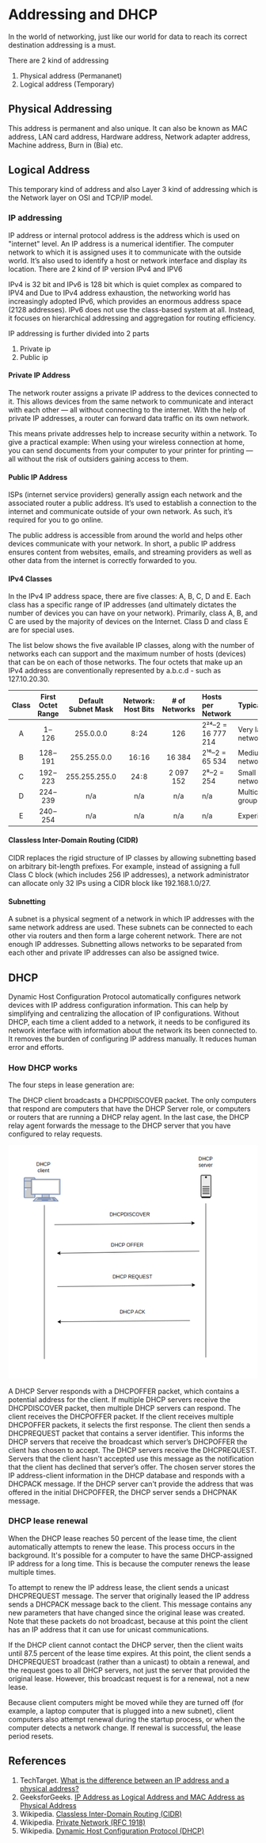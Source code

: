 # Addressing and DHCP

In the world of networking, just like our world for data to reach its correct destination addressing is a must.

There are 2 kind of addressing
1. Physical address (Permananet)
2. Logical address (Temporary)

## Physical Addressing

This address is permanent and also unique. It can also be known as MAC address, LAN card address, Hardware address, Network adapter address, Machine address, Burn in (Bia) etc.

## Logical Address

This temporary kind of address and also Layer 3 kind of addressing which is the Network layer on OSI and TCP/IP model. 

### IP addressing

IP address or internal protocol address is the address which is used on "internet" level. An IP address is a numerical identifier. The computer network to which it is assigned uses it to communicate with the outside world. It’s also used to identify a host or network interface and display its location. There are 2 kind of IP version IPv4 and IPV6

IPv4 is 32 bit and IPv6 is 128 bit which is quiet complex as compared to IPV4 and Due to IPv4 address exhaustion, the networking world has increasingly adopted IPv6, which provides an enormous address space (2128 addresses). IPv6 does not use the class-based system at all. Instead, it focuses on hierarchical addressing and aggregation for routing efficiency. 

IP addressing is further divided into 2 parts

1. Private ip
2. Public ip

#### Private IP Address

The network router assigns a private IP address to the devices connected to it. This allows devices from the same network to communicate and interact with each other — all without connecting to the internet. With the help of private IP addresses, a router can forward data traffic on its own network.

This means private addresses help to increase security within a network. To give a practical example: When using your wireless connection at home, you can send documents from your computer to your printer for printing — all without the risk of outsiders gaining access to them.

#### Public IP Address

ISPs (internet service providers) generally assign each network and the associated router a public address. It’s used to establish a connection to the internet and communicate outside of your own network. As such, it’s required for you to go online.

The public address is accessible from around the world and helps other devices communicate with your network. In short, a public IP address ensures content from websites, emails, and streaming providers as well as other data from the internet is correctly forwarded to you.

#### IPv4 Classes

In the IPv4 IP address space, there are five classes: A, B, C, D and E. Each class has a specific range of IP addresses (and ultimately dictates the number of devices you can have on your network). Primarily, class A, B, and C are used by the majority of devices on the Internet. Class D and class E are for special uses.

The list below shows the five available IP classes, along with the number of networks each can support and the maximum number of hosts (devices) that can be on each of those networks. The four octets that make up an IPv4 address are conventionally represented by a.b.c.d - such as 127.10.20.30.

| Class | First Octet Range | Default Subnet Mask | Network : Host Bits | # of Networks | Hosts per Network  | Typical Use         |
| :---: | :---------------: | :-----------------: | :-----------------: | :-----------: | :----------------- | :------------------ |
|   A   |      1 – 126      |      255.0.0.0      |        8 : 24       |      126      | 2²⁴–2 = 16 777 214 | Very large networks |
|   B   |     128 – 191     |     255.255.0.0     |       16 : 16       |     16 384    | 2¹⁶–2 = 65 534     | Medium networks     |
|   C   |     192 – 223     |    255.255.255.0    |        24 : 8       |   2 097 152   | 2⁸–2 = 254         | Small networks      |
|   D   |     224 – 239     |         n/a         |         n/a         |      n/a      | n/a                | Multicast groups    |
|   E   |     240 – 254     |         n/a         |         n/a         |      n/a      | n/a                | Experimental        |

####  Classless Inter-Domain Routing (CIDR)

CIDR replaces the rigid structure of IP classes by allowing subnetting based on arbitrary bit-length prefixes. For example, instead of assigning a full Class C block (which includes 256 IP addresses), a network administrator can allocate only 32 IPs using a CIDR block like 192.168.1.0/27.

#### Subnetting

A subnet is a physical segment of a network in which IP addresses with the same network address are used. These subnets can be connected to each other via routers and then form a large coherent network. There are not enough IP addresses. Subnetting allows networks to be separated from each other and private IP addresses can also be assigned twice.


## DHCP

Dynamic Host Configuration Protocol  automatically configures network devices with IP address configuration information. This can help by simplifying and centralizing the allocation of IP configurations. Without DHCP, each time  a client added to a network, it needs to be configured its network interface with information about the network its been connected to. It removes the burden of configuring IP address manually. It reduces human error and efforts.

### How DHCP works

The four steps in lease generation are:

The DHCP client broadcasts a DHCPDISCOVER packet. The only computers that respond are computers that have the DHCP Server role, or computers or routers that are running a DHCP relay agent. In the last case, the DHCP relay agent forwards the message to the DHCP server that you have configured to relay requests.


<p align="center">
  <img src="img/dhcp.png" alt="DHCP DORA">
</p>

A DHCP Server responds with a DHCPOFFER packet, which contains a potential address for the client. If multiple DHCP servers receive the DHCPDISCOVER packet, then multiple DHCP servers can respond.
The client receives the DHCPOFFER packet. If the client receives multiple DHCPOFFER packets, it selects the first response. The client then sends a DHCPREQUEST packet that contains a server identifier. This informs the DHCP servers that receive the broadcast which server’s DHCPOFFER the client has chosen to accept.
The DHCP servers receive the DHCPREQUEST. Servers that the client hasn't accepted use this message as the notification that the client has declined that server’s offer. The chosen server stores the IP address-client information in the DHCP database and responds with a DHCPACK message. If the DHCP server can't provide the address that was offered in the initial DHCPOFFER, the DHCP server sends a DHCPNAK message.

### DHCP lease renewal

When the DHCP lease reaches 50 percent of the lease time, the client automatically attempts to renew the lease. This process occurs in the background. It's possible for a computer to have the same DHCP-assigned IP address for a long time. This is because the computer renews the lease multiple times.

To attempt to renew the IP address lease, the client sends a unicast DHCPREQUEST message. The server that originally leased the IP address sends a DHCPACK message back to the client. This message contains any new parameters that have changed since the original lease was created. Note that these packets do not broadcast, because at this point the client has an IP address that it can use for unicast communications.

If the DHCP client cannot contact the DHCP server, then the client waits until 87.5 percent of the lease time expires. At this point, the client sends a DHCPREQUEST broadcast (rather than a unicast) to obtain a renewal, and the request goes to all DHCP servers, not just the server that provided the original lease. However, this broadcast request is for a renewal, not a new lease.

Because client computers might be moved while they are turned off (for example, a laptop computer that is plugged into a new subnet), client computers also attempt renewal during the startup process, or when the computer detects a network change. If renewal is successful, the lease period resets.

## References

1. TechTarget. [What is the difference between an IP address and a physical address?](https://www.techtarget.com/searchnetworking/answer/What-is-the-difference-between-an-IP-address-and-a-physical-address)
2. GeeksforGeeks. [IP Address as Logical Address and MAC Address as Physical Address](https://www.geeksforgeeks.org/computer-networks/ip-address-as-logical-address-and-mac-address-as-physical-address/)
3. Wikipedia. [Classless Inter-Domain Routing (CIDR)](https://en.wikipedia.org/wiki/Classless_Inter-Domain_Routing)
4. Wikipedia. [Private Network (RFC 1918)](https://en.wikipedia.org/wiki/Private_network)
5. Wikipedia. [Dynamic Host Configuration Protocol (DHCP)](https://en.wikipedia.org/wiki/Dynamic_Host_Configuration_Protocol)





